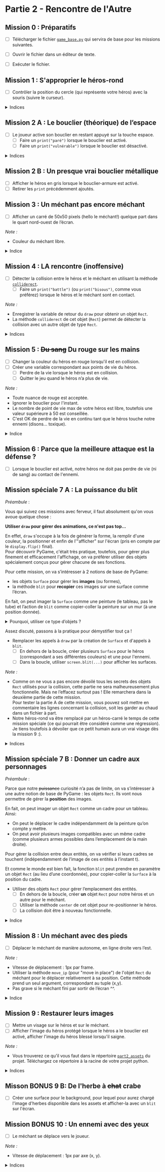 # Partie 2 - Rencontre de l'Autre

## Mission 0 : Préparatifs
- [ ] Télécharger le fichier [`game_base.py`](game_base.py) qui servira de base pour les missions suivantes.
- [ ] Ouvrir le fichier dans un éditeur de texte.
- [ ] Exécuter le fichier.


## Mission 1 : S'approprier le héros-rond
- [ ] Contrôler la position du cercle (qui représente votre héros) avec la souris (suivre le curseur).

<details>
<summary>Indices</summary>

- `pygame.MOUSEMOTION` est le `type` d'événement produit lorsque la souris bouge.
- `pygame.mouse.get_pos()` est une méthode qui retourne la position de la souris sous forme d'un tuple (x, y).
</details>

## Mission 2 A : Le bouclier (théorique) de l’espace
- [ ] Le joueur active son bouclier en restant appuyé sur la touche espace.
  - [ ] Faire un `print("paré")` lorsque le bouclier est activé.
  - [ ] Faire un `print("vulnérable")` lorsque le bouclier est désactivé.

<details>
<summary>Indices</summary>

- `pygame.KEYDOWN` et `pygame.KEYUP` sont respectivement les `type` d'événements produits lorsque l'on appuie et relâche une touche du clavier.
- `pygame.K_SPACE` est un évenement `key` correspondant à la touche espace (voir l'exemple de la touche échap dans le code).
- Vous pouvez créer une variable qui mémorise l'état d'activation du bouclier.
</details>

## Mission 2 B : Un presque vrai bouclier métallique
- [ ] Afficher le héros en gris lorsque le bouclier-armure est activé.
- [ ] Retirer les `print` précédemment ajoutés.

## Mission 3 : Un méchant pas encore méchant
- [ ] Afficher un carré de 50x50 pixels (hello le méchant!) quelque part dans le quart nord-ouest de l’écran.

_Note :_
- Couleur du méchant libre.

<details>
<summary>Indice</summary>

-  `pygame.draw.rect(screen, color="black", rect=(x, y, width, height))`
</details>

## Mission 4 : LA rencontre (inoffensive)
- [ ] Détecter la collision entre le héros et le méchant en utilisant la méthode [`colliderect`](https://www.pygame.org/docs/ref/rect.html#pygame.Rect.colliderect).
  - [ ] Faire un `print("battle")` (ou `print("bisous")`, comme vous préférez) lorsque le héros et le méchant sont en contact.

_Note :_
- Enregistrer la variable de retour du `draw` pour obtenir un objet `Rect`.
- La méthode `colliderect` de cet objet (`Rect`) permet de détecter la collision avec un autre objet de type `Rect`.

<details>
<summary>Indices</summary>
 
- Exemple :
  ```
      racket_rect = pygame.draw.rect(screen, color="white", rect=(100, 70, 50, 50))
      ball_rect = pygame.draw.circle(screen, color="yellow", center=(150, 20), radius=25)
      if racket_rect.colliderect(ball_rect):
          # Faire rebondir la balle
  ```
  `racket_rect.colliderect(ball_rect)` renvoi un booléen (`True` ou `False`) en fonction du résultat de la détection de la collision.

</details>

## Mission 5 : ~~Du sang~~ Du rouge sur les mains
- [ ] Changer la couleur du héros en rouge lorsqu'il est en collision.
- [ ] Créer une variable correspondant aux points de vie du héros.
  - [ ] Perdre de la vie lorsque le héros est en collision.
  - [ ] Quitter le jeu quand le héros n’a plus de vie.

_Note :_
- Toute nuance de rouge est acceptée.
- Ignorer le bouclier pour l'instant.
- Le nombre de point de vie max de votre héros est libre, toutefois une valeur supérieure à 50 est conseillée.
- C'est OK de perdre de la vie en continu tant que le héros touche notre ennemi (disons... toxique).
<details>
<summary>Indice</summary>

- Quitter le jeu revient à quitter la boucle principale.
</details>

## Mission 6 : Parce que la meilleure attaque est la défense ?
- [ ] Lorsque le bouclier est activé, notre héros ne doit pas perdre de vie (ni de sang) au contact de l'ennemi.

## Mission spéciale 7 A : La puissance du blit

_Préambule_ :

Vous qui suivez ces missions avec ferveur, il faut absolument qu'on vous avoue quelque chose : 

**Utiliser `draw` pour gérer des animations, ce n'est pas top...**

En effet, `draw` s'occupe à la fois de générer la forme, la remplir d'une couleur, la positionner et enfin de l'"afficher" sur l'écran (pris en compte par le `display.flip()` final).  
Pour découvrir PyGame, c'était très pratique, toutefois, pour gérer plus finement et efficacement l'affichage, on va préférer utiliser des
objets spécialement conçus pour gérer chacune de ses fonctions.

Pour cette mission, on va s’intéresser à 2 notions de base de PyGame:
- les objets `Surface` pour gérer les **images** (ou formes),
- la méthode `blit` pour **recopier** ces images sur une surface comme l’écran.

En fait, on peut imager la `Surface` comme une peinture (le tableau, pas le tube) et l’action de `blit` comme copier-coller la peinture sur un mur (à une position donnée).

<details>
<summary>Pourquoi, utiliser ce type d’objets ?</summary>
  
Parce que ça permet entre-autre de :
- ne pas générer les images à chaque itération de la boucle,
- changer la couleur de la surface sans recréer la forme,
- changer la position de l’image sans toucher à l’image elle-même,
- copier une même image plusieurs fois sur la même surface (imaginer un fond avec plusieurs même nuages),
- copier une image sur n’importe quelle autre image, même autre que l’écran (comme coller une image de chapeau sur la surface dédiée au héros).
</details>

Assez discuté, passons à la pratique pour démystifier tout ça !

- Remplacer les appels à `draw` par la création de `Surface` et d'appels à `blit`.
    - [ ] En dehors de la boucle, créer plusieurs `Surface` pour le héros (correspondant a ses différentes couleurs) et une pour l'ennemi.
    - [ ] Dans la boucle, utiliser `screen.blit(...)` pour afficher les surfaces.

_Note :_
- Comme on ne vous a pas encore dévoilé tous les secrets des objets `Rect` utilisés pour la collision, cette partie ne sera 
malheureusement plus fonctionnelle. Mais ne l’effacez surtout pas ! Elle remarchera dans la deuxième partie de cette mission.  
Pour tester la partie A de cette mission, vous pouvez soit mettre en commentaire les lignes concernant la collision, soit les garder au chaud dans un fichier à part. 
- Notre héros-rond va être remplacé par un héros-carré le temps de cette mission spéciale (ce qui pourrait être considéré comme une régression). 
Je tiens toutefois à dévoiler que ce petit humain aura un vrai visage dès la mission 9 :).

<details>
<summary>Indices</summary>

- Exemple d'utilisation avec une balle:
```python
# Initialisation de la surface en dehors de la boucle
ball_surface = pygame.Surface((width, height))
ball_surface.fill(color="yellow")
# Dans la boucle
while going:
  # Traitements divers
  screen.blit(ball_surface, (x, y)) # Copie la "peinture" de la ball à la position (x, y) de l’écran
  pygame.display.flip()
```
- L’appel à `blit` ne remplace pas l’appel à `pygame.display.flip()` qui s’occupe de mettre à jour la fenêtre graphique.
</details>

## Mission spéciale 7 B : Donner un cadre aux personnages

_Préambule_ :

Parce que notre ~~puissance~~ curiosité n’a pas de limite, on va s’intéresser à une autre notion de base de PyGame : les objets `Rect`.
Ils vont nous permettre de gérer la **position** des images.

En fait, on peut imager un objet `Rect` comme un cadre pour un tableau.  
Ainsi:
- On peut le déplacer le cadre indépendamment de la peinture qu’on compte y mettre.
- On peut avoir plusieurs images compatibles avec un même cadre (comme plusieurs armes possibles dans l’emplacement de la main droite).

Pour gérer la collision entre deux entités, on va vérifier si leurs cadres se touchent (indépendamment de l’image de ces entités à l’instant t).

Et comme le monde est bien fait, la fonction `blit` peut prendre en paramètre un objet `Rect` (au lieu d’une coordonnée), pour copier-coller la `Surface` à la position du cadre.

- Utiliser des objets `Rect` pour gérer l’emplacement des entités.
  - [ ] En dehors de la boucle, créer **un** objet `Rect` pour notre héros et un autre pour le méchant.
  - [ ] Utiliser la méthode `center` de cet objet pour re-positionner le héros.
  - [ ] La collision doit être à nouveau fonctionnelle.

<details>
<summary>Indice</summary>

Exemple d'utilisation avec une balle :
```python
# Initialisations en dehors de la boucle
ball_surface = pygame.Surface((width, height))
ball_surface.fill(color="yellow")
ball_rectangle = ball_surface.get_rect()  #  Génère un cadre de la taille de la surface.
# Dans la boucle
while going:
  # Traitement divers
  ball_rectangle.center = (x, y)  # Bouge le "cadre" (possibilité de spécifier top, bottom, left, right, au lieu de center)
  screen.blit(ball_surface, ball_rectange)  # Affiche la "peinture" de la balle au niveau du "cadre" (situé à la position x, y)
  pygame.display.flip()
```
</details>

## Mission 8 : Un méchant avec des pieds
- [ ] Déplacer le méchant de manière autonome, en ligne droite vers l’est.

_Note :_
- Vitesse de déplacement : 1px par frame.
- Utiliser la méthode `move_ip` (pour "move in place") de l'objet `Rect` du méchant pour le déplacer relativement à sa position. Cette méthode prend un seul argument, correspondant au tuple (x,y).
- Pas grave si le méchant fini par sortir de l’écran ^^.

<details>
<summary>Indice</summary>

Exemple: 
Pour qu’une balle se déplace de 2 pixels vers la gauche et d’un pixel vers le bas:
`ball_rect.move_ip((-2, 1))`
</details>

## Mission 9 : Restaurer leurs images

- [ ] Mettre un visage sur le héros et sur le méchant.
- [ ] Afficher l'image du héros protégé lorsque le héros a le bouclier est activé, afficher l'image du héros blessé lorsqu'il saigne.

_Note :_
- Vous trouverez ce qu’il vous faut dans le répertoire [`part2_assets`](part2_assets) du projet. Téléchargez ce répertoire à la racine de votre projet python.

<details>
<summary>Indices</summary>

- Pour charger une image, utilisez la méthode `pygame.image.load("path/to/image.png")`. Elle retourne une `Surface` contenant l'image.
- Vous pouvez initialiser plusieurs surfaces qui seront affichées au niveau d'un même et unique `Rect` en fonction de la situation.
</details>

## Misson BONUS 9 B: De l'herbe à ~~chat~~ crabe

- [ ] Créer une surface pour le background, pour lequel pour aurez chargé l'image d'herbes disponible dans les assets et afficher-la avec un `blit` sur l'écran.

## Mission BONUS 10 : Un ennemi avec des yeux
- [ ] Le méchant se déplace vers le joueur.

_Note :_
- Vitesse de déplacement : 1px par axe (x, y). 


<details>
<summary>Indices</summary>

Pour vous simplifier la tâche, vous pouvez utiliser la fonction `get_relative_move` donnée ci-dessous, qui prend en paramètre les positions de 2 entités (A et B) et qui retourne la direction pour que B se déplace vers A.

Par exemple:

Si rect_a est en x=50 et y=100,  
et rect_b est en x=20 et y=150,
il faut que B avance sur l'axe x (va vers l'est) et remonte sur l'axe y (va au nord) si il veut espérer rejoindre A.  
C'est justement ce que nous donne `get_relative_move(rect_a, rect_b)` qui va renvoyer le tuple x=1, y=-1.  
  
```python
def get_relative_move(a_pos, b_pos):
    x_diff = a_pos[0] - b_pos[0]
    move_x = (x_diff > 0) - (x_diff < 0)
    y_diff = a_pos[1] - b_pos[1]
    move_y = (y_diff > 0) - (y_diff < 0)
    return move_x, move_y
```

Vous pouvez directement l'apppeler en paramètre de `move_ip`, comme suit : `b_rect.move_ip(get_relative_move(a_rect, b_rect))`.
</details>
